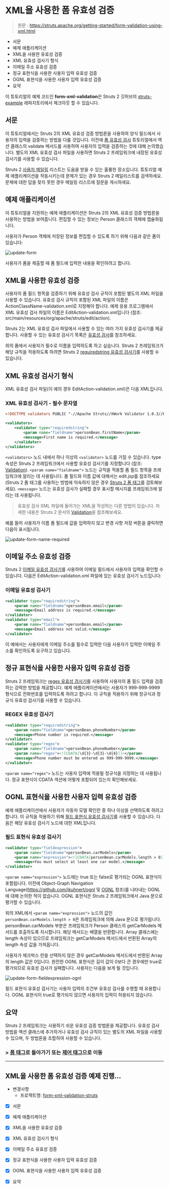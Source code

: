 # XML을 사용한 폼 유효성 검증

> 원문 : https://struts.apache.org/getting-started/form-validation-using-xml.html

* 서문
* 예제 애플리케이션
*  XML을 사용한 유효성 검증
* XML 유효성 검사기 형식
* 이메일 주소 유효성 검증
* 정규 표현식을 사용한 사용자 입력 유효성 검증
* OGNL 표현식을 사용한 사용자 입력 유효성 검증
* 요약

이 튜토리얼의 예제 코드인 **form-xml-validation**은 Struts 2 깃허브의 [struts-example](https://github.com/apache/struts-examples) 레파지토리에서 체크아웃 할 수 있습니다.





## 서문

이 튜토리얼에서는 Struts 2의 XML 유효성 검증 방법론을 사용하여 양식 필드에서 사용자의 입력을 검증하는 방법을 다룰 것입니다. 이전에 [폼 유효성 검사](../form-validation) 튜토리얼에서 액션 클래스의 validate 메서드를 사용하여 사용자의 입력을 검증하는 것에 대해 논의했습니다. 별도의 XML 유효성 검사 파일을 사용하면 Struts 2 프레임워크에 내장된 유효성 검사기를 사용할 수 있습니다.

Struts 2 [사용자 메일링](http://struts.apache.org/mail.html) 리스트는 도움을 받을 수 있는 훌륭한 장소입니다. 튜토리얼 예제 애플리케이션을 작동시키는데 문제가 있는 경우 Struts 2 메일리스트를 검색하세요. 문제에 대한 답을 찾지 못한 경우 메일링 리스트에 질문을 게시하세요. 





## 예제 애플리케이션

이 튜토리얼을 지원하는 예제 애플리케이션은 Struts 2의 XML 유효성 검증 방법론을 사용하는 방법을 보여줍니다. 편집할 수 있는 정보는 Person 클래스의 객체에 캡슐화됩니다.

사용자가 Person 객체에 저장된 정보를 편집할 수 있도록 하기 위해 다음과 같은 폼이 있습니다:

![update-form](doc-resources/update-form.png)

사용자가 폼을 제출할 때 폼 필드에 입력한 내용을 확인하려고 합니다.





## XML을 사용한 유효성 검증

사용자의 폼 필드 항목을 검증하기 위해 유효성 검사 규칙이 포함된 별도의 XML 파일을 사용할 수 있습니다. 유효성 검사 규칙이 포함된 XML 파일의 이름은 ActionClassName-validation.xml로 지정해야 합니다. 예제 응용 프로그램에서 XML 유효성 검사 파일의 이름은 EditAction-validation.xml입니다 (참조: src/main/resources/org/apache/struts/edit/action).

Struts 2는 XML 유효성 검사 파일에서 사용할 수 있는 여러 가지 유효성 검사기를 제공합니다. 사용할 수 있는 유효성 검사기 목록은 [유효성 검사](https://struts.apache.org/core-developers/validation.html)를 참조하세요.

위의 폼에서 사용자가 필수로 이름을 입력하도록 하고 싶습니다. Struts 2 프레임워크가 해당 규칙을 적용하도록 하려면 Struts 2 [requiredstring 유효성 검사기](https://struts.apache.org/core-developers/requiredstring-validator.html)를 사용할 수 있습니다.





## XML 유효성 검사기 형식

XML 유효성 검사 파일(이 예의 경우 EditAction-validation.xml)은 다음 XML입니다.

### XML 유효성 검사기 - 필수 문자열

```xml
<!DOCTYPE validators PUBLIC "-//Apache Struts//XWork Validator 1.0.3//EN" "http://struts.apache.org/dtds/xwork-validator-1.0.3.dtd">

<validators>
    <validator type="requiredstring">
        <param name="fieldname">personBean.firstName</param>
        <message>First name is required.</message>
    </validator>
</validators>
```

`<validators>` 노드 내에서 하나 이상의 `<validator>` 노드를 가질 수 있습니다. type 속성은 Struts 2 프레임워크에서 사용할 유효성 검사기를 지정합니다 (참조: [Validation](https://struts.apache.org/core-developers/validation.html)). `<param name="fieldname">` 노드는 규칙을 적용할 폼 필드 항목을 프레임워크에 알리는 데 사용됩니다. 폼 필드와 이름 값에 대해서는 edit.jsp를 참조하세요(Struts 2 폼 태그를 사용하는 방법에 익숙하지 않은 경우 [Struts 2 폼 태그](../form-tags)를 검토해보세요). `<message>` 노드는 유효성 검사가 실패할 경우 표시할 메시지를 프레임워크에 알리는 데 사용됩니다.

> 유효성 검사 XML 파일에 들어가는 XML을 작성하는 다른 방법이 있습니다. 자세한 내용은 Struts 2 문서의 [Validation](https://struts.apache.org/core-developers/validation.html)을 참조해보세요.

예를 들어 사용자가 이름 폼 필드에 값을 입력하지 않고 변경 사항 저장 버튼을 클릭하면 다음이 표시됩니다.

![update-form-name-required](doc-resources/update-form-name-required.png)





## 이메일 주소 유효성 검증

Struts 2 [이메일 유효성 검사기](https://struts.apache.org/core-developers/email-validator.html)를 사용하여 이메일 필드에서 사용자의 입력을 확인할 수 있습니다. 다음은 EditAction-validation.xml 파일에 있는 유효성 검사기 노드입니다:

### 이메일 유효성 검사기

```xml
<validator type="requiredstring">
    <param name="fieldname">personBean.email</param>
    <message>Email address is required.</message>
</validator>
<validator type="email">
    <param name="fieldname">personBean.email</param>
    <message>Email address not valid.</message>
</validator>
```

이 예에서는 사용자에게 이메일 주소를 필수로 입력한 다음 사용자가 입력한 이메일 주소를 확인하도록 요구하고 있습니다.





## 정규 표현식을 사용한 사용자 입력 유효성 검증

Struts 2 프레임워크는 [regex 유효성 검사기](https://struts.apache.org/core-developers/regex-validator.html)를 사용하여 사용자의 폼 필드 입력을 검증하는 강력한 방법을 제공합니다. 예제 애플리케이션에서는 사용자가 999-999-9999 형식으로 전화번호를 입력하도록 하려고 합니다. 이 규칙을 적용하기 위해 정규식과 정규식 유효성 검사기를 사용할 수 있습니다.

### REGEX 유효성 검사기

```xml
<validator type="requiredstring">
    <param name="fieldname">personBean.phoneNumber</param>
    <message>Phone number is required.</message>
</validator>
<validator type="regex">
    <param name="fieldname">personBean.phoneNumber</param>
    <param name="regex"><![CDATA[\d{3}-\d{3}-\d{4}]]></param>
    <message>Phone number must be entered as 999-999-9999.</message>
</validator>
```

`<param name="regex">` 노드는 사용자 입력에 적용될 정규식을 지정하는 데 사용됩니다. 정규 표현식이 CDATA 섹션에 어떻게 포함되어 있는지 확인해보세요.





## OGNL 표현식을 사용한 사용자 입력 유효성 검증

예제 애플리케이션에서 사용자가 자동차 모델 확인란 중 하나 이상을 선택하도록 하려고 합니다. 이 규칙을 적용하기 위해 [필드 표현식 유효성 검사기](https://struts.apache.org/core-developers/fieldexpression-validator.html)를 사용할 수 있습니다. 다음은 해당 유효성 검사기 노드에 대한 XML입니다.

### 필드 표현식 유효성 검사기

```xml
<validator type="fieldexpression">
    <param name="fieldname">personBean.carModels</param>
    <param name="expression"><![CDATA[personBean.carModels.length > 0]]></param>
    <message>You must select at least one car model.</message>
</validator>
```

`<param name="expression">` 노드에는 true 또는 false로 평가되는 OGNL 표현식이 포함됩니다. 이전에 Object-Graph Navigation Language(https://github.com/jkuhnert/ognl 및 [OGNL](https://struts.apache.org/tag-developers/ognl.html) 참조)를 나타내는 OGNL에 대해 논의한 적이 없습니다. OGNL 표현식은 Struts 2 프레임워크에서 Java 문으로 평가할 수 있습니다.

위의 XML에서 `<param name="expression">` 노드의 값인 `personBean.carModels.length > 0`은 프레임워크에 의해 Java 문으로 평가됩니다. personBean.carModels 부분은 프레임워크가 Person 클래스의 getCarModels 메서드를 호출하도록 지시합니다. 해당 메서드는 배열을 반환합니다. Array 클래스에는 length 속성이 있으므로 프레임워크는 getCarModels 메서드에서 반환된 Array의 length 속성 값을 가져옵니다.

사용자가 체크박스 란을 선택하지 않은 경우 getCarModels 메서드에서 반환된 Array의 length 값은 0입니다. 완전한 OGNL 표현식은 길이 값이 0보다 큰 경우에만 true로 평가되므로 유효성 검사가 실패합니다. 사용자는 다음을 보게 될 것입니다. 

![update-form-fieldexpression-ognl](doc-resources/update-form-fieldexpression-ognl.png)

필드 표현식 유효성 검사기는 사용자 입력의 조건부 유효성 검사를 수행할 때 유용합니다. OGNL 표현식이 true로 평가되지 않으면 사용자의 입력이 허용되지 않습니다.





## 요약

Struts 2 프레임워크는 사용하기 쉬운 유효성 검증 방법론을 제공합니다. 유효성 검사 방법을 액션 클래스에 추가하거나 유효성 검사 규칙이 있는 별도의 XML 파일을 사용할 수 있으며, 두 방법론을 조합하여 사용할 수 있습니다.




### >  [폼 태그](../form-tags)로 돌아가기 또는 [제어 태그](https://struts.apache.org/getting-started/control-tags.html)으로 이동

---

## XML을 사용한 폼 유효성 검증 예제 진행...

* 변경사항
  * 프로젝트명: [form-xml-validation-struts](form-xml-validation-struts)
* [x] 서문
* [x] 예제 애플리케이션
* [x]  XML을 사용한 유효성 검증
* [x] XML 유효성 검사기 형식
* [x] 이메일 주소 유효성 검증
* [x] 정규 표현식을 사용한 사용자 입력 유효성 검증
* [x] OGNL 표현식을 사용한 사용자 입력 유효성 검증
* [x] 요약

